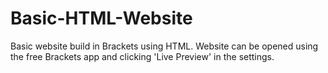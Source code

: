 # Basic-HTML-Website
Basic website build in Brackets using HTML. Website can be opened using the free Brackets app and clicking 'Live Preview' in the settings. 
